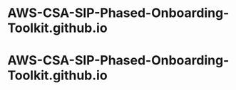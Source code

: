 # AWS-CSA-SIP-Phased-Onboarding-Toolkit.github.io
# AWS-CSA-SIP-Phased-Onboarding-Toolkit.github.io
